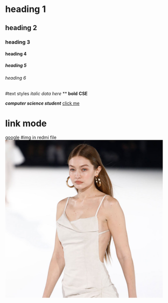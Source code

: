 # heading 1
## heading 2
### heading 3
#### heading 4
##### heading 5
###### heading 6


#text styles
*italic data here* **
**bold**
**CSE**

***computer science student***
<a href="www.google.com"> click me</a>
# link mode
[google]("www.google.com")
#img in redmi file
![gigi](gigi.jpg)

